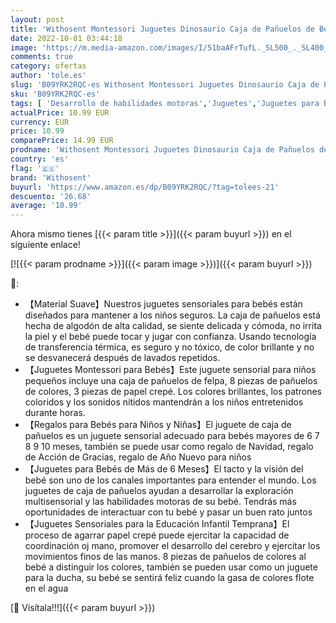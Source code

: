 ```yaml
---
layout: post
title: 'Withosent Montessori Juguetes Dinosaurio Caja de Pañuelos de Bebé  Juguetes Sensoriales para Bebés con Colores Sonidos Arrugados  Juguetes para Bebés 6-36 Meses'
date: 2022-10-01 03:44:18
image: 'https://m.media-amazon.com/images/I/51baAFrTufL._SL500_._SL400_.jpg'
comments: true
category: ofertas
author: 'tole.es'
slug: 'B09YRK2RQC-es Withosent Montessori Juguetes Dinosaurio Caja de Pañuelos...'
sku: 'B09YRK2RQC-es'
tags: [ 'Desarrollo de habilidades motoras','Juguetes','Juguetes para Bebés y primera infancia','Juguetes para apilar y encajar','Juguetes y juegos','bebé','bebés','withosent','🇪🇸', ]
actualPrice: 10.99 EUR
currency: EUR
price: 10.99
comparePrice: 14.99 EUR
prodname: 'Withosent Montessori Juguetes Dinosaurio Caja de Pañuelos de Bebé  Juguetes Sensoriales para Bebés con Colores Sonidos Arrugados  Juguetes para Bebés 6-36 Meses'
country: 'es'
flag: '🇪🇸'
brand: 'Withosent'
buyurl: 'https://www.amazon.es/dp/B09YRK2RQC/?tag=tolees-21'
descuento: '26.68'
average: '10.99'
---
```


Ahora mismo tienes [{{< param title >}}]({{< param buyurl >}}) en el siguiente enlace!

[![{{< param prodname >}}]({{< param image >}})]({{< param buyurl >}})

🔎:

- 【Material Suave】Nuestros juguetes sensoriales para bebés están diseñados para mantener a los niños seguros. La caja de pañuelos está hecha de algodón de alta calidad, se siente delicada y cómoda, no irrita la piel y el bebé puede tocar y jugar con confianza. Usando tecnología de transferencia térmica, es seguro y no tóxico, de color brillante y no se desvanecerá después de lavados repetidos.
- 【Juguetes Montessori para Bebés】Este juguete sensorial para niños pequeños incluye una caja de pañuelos de felpa, 8 piezas de pañuelos de colores, 3 piezas de papel crepé. Los colores brillantes, los patrones coloridos y los sonidos nítidos mantendrán a los niños entretenidos durante horas.
- 【Regalos para Bebés para Niños y Niñas】El juguete de caja de pañuelos es un juguete sensorial adecuado para bebés mayores de 6 7 8 9 10 meses, también se puede usar como regalo de Navidad, regalo de Acción de Gracias, regalo de Año Nuevo para niños
- 【Juguetes para Bebés de Más de 6 Meses】El tacto y la visión del bebé son uno de los canales importantes para entender el mundo. Los juguetes de caja de pañuelos ayudan a desarrollar la exploración multisensorial y las habilidades motoras de su bebé. Tendrás más oportunidades de interactuar con tu bebé y pasar un buen rato juntos
- 【Juguetes Sensoriales para la Educación Infantil Temprana】El proceso de agarrar papel crepé puede ejercitar la capacidad de coordinación oj mano, promover el desarrollo del cerebro y ejercitar los movimientos finos de las manos. 8 piezas de pañuelos de colores al bebé a distinguir los colores, también se pueden usar como un juguete para la ducha, su bebé se sentirá feliz cuando la gasa de colores flote en el agua

[🛒 Visítala!!!]({{< param buyurl >}})
